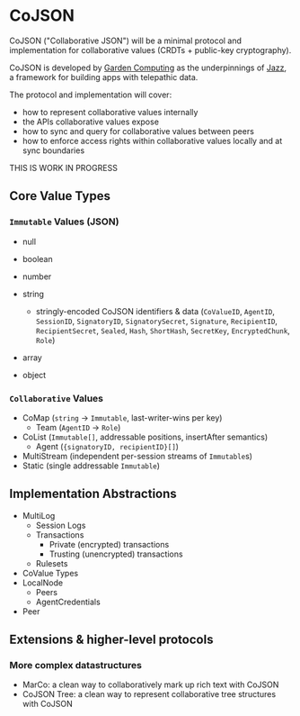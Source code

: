 # CoJSON

CoJSON ("Collaborative JSON") will be a minimal protocol and implementation for collaborative values (CRDTs + public-key cryptography).

CoJSON is developed by [Garden Computing](https://gcmp.io) as the underpinnings of [Jazz](https://jazz.tools), a framework for building apps with telepathic data.

The protocol and implementation will cover:

- how to represent collaborative values internally
- the APIs collaborative values expose
- how to sync and query for collaborative values between peers
- how to enforce access rights within collaborative values locally and at sync boundaries

THIS IS WORK IN PROGRESS

## Core Value Types

### `Immutable` Values (JSON)
- null
- boolean
- number
- string
  - stringly-encoded CoJSON identifiers & data (`CoValueID`, `AgentID`, `SessionID`, `SignatoryID`, `SignatorySecret`, `Signature`, `RecipientID`, `RecipientSecret`, `Sealed`, `Hash`, `ShortHash`, `SecretKey`, `EncryptedChunk`, `Role`)

- array
- object

### `Collaborative` Values
- CoMap (`string` → `Immutable`, last-writer-wins per key)
  - Team (`AgentID` → `Role`)
- CoList (`Immutable[]`, addressable positions, insertAfter semantics)
  - Agent (`{signatoryID, recipientID}[]`)
- MultiStream (independent per-session streams of `Immutable`s)
- Static (single addressable `Immutable`)

## Implementation Abstractions
- MultiLog
  - Session Logs
  - Transactions
    - Private (encrypted) transactions
    - Trusting (unencrypted) transactions
  - Rulesets
- CoValue Types
- LocalNode
  - Peers
  - AgentCredentials
- Peer

## Extensions & higher-level protocols

### More complex datastructures
- MarCo: a clean way to collaboratively mark up rich text with CoJSON
- CoJSON Tree: a clean way to represent collaborative tree structures with CoJSON